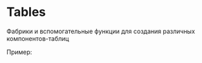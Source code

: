 # Tables

Фабрики и вспомогательные функции для создания различных компонентов-таблиц

Пример:
```typescript jsx

```
